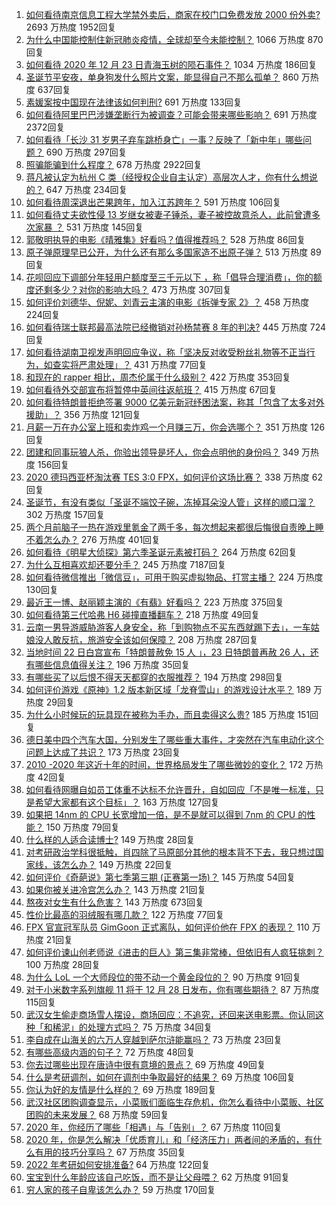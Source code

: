 1. [如何看待南京信息工程大学禁外卖后，商家在校门口免费发放 2000 份外卖?](https://www.zhihu.com/question/436120256) 2693 万热度 1952回复
1. [为什么中国能控制住新冠肺炎疫情，全球却至今未能控制？](https://www.zhihu.com/question/385980697) 1066 万热度 870回复
1. [如何看待 2020 年 12 月 23 日青海玉树的陨石事件？](https://www.zhihu.com/question/436125069) 1034 万热度 186回复
1. [圣诞节平安夜，单身狗发什么照片文案，能显得自己不那么孤单？](https://www.zhihu.com/question/436271458) 860 万热度 637回复
1. [素媛案按中国现在法律该如何判刑?](https://www.zhihu.com/question/434984886) 691 万热度 133回复
1. [如何看待阿里巴巴涉嫌垄断行为被调查？可能会带来哪些影响？](https://www.zhihu.com/question/436239132) 691 万热度 2372回复
1. [如何看待「长沙 31 岁男子弃车跳桥身亡」一事？反映了「新中年」哪些问题？](https://www.zhihu.com/question/436298467) 690 万热度 297回复
1. [照骗能骗到什么程度？](https://www.zhihu.com/question/348566387) 678 万热度 2922回复
1. [蒋凡被认定为杭州 C 类（经授权企业自主认定）高层次人才，你有什么想说的？](https://www.zhihu.com/question/436272826) 647 万热度 234回复
1. [如何看待周深退出芒果跨年，加入江苏跨年？](https://www.zhihu.com/question/436258357) 591 万热度 106回复
1. [如何看待丈夫欲性侵 13 岁继女被妻子锤杀，妻子被控故意杀人，此前曾遭多次家暴 ？](https://www.zhihu.com/question/436107280) 531 万热度 145回复
1. [郭敬明执导的电影《晴雅集》好看吗？值得推荐吗？](https://www.zhihu.com/question/392104269) 528 万热度 86回复
1. [原子弹原理早已公开，为什么还有那么多国家造不出原子弹？](https://www.zhihu.com/question/435554563) 513 万热度 89回复
1. [花呗回应下调部分年轻用户额度至三千元以下 ，称「倡导合理消费」，你的额度还剩多少？对你的影响大吗？](https://www.zhihu.com/question/436156967) 473 万热度 307回复
1. [如何评价刘德华、倪妮、刘青云主演的电影《拆弹专家 2》？](https://www.zhihu.com/question/435222204) 458 万热度 224回复
1. [如何看待瑞士联邦最高法院已经撤销对孙杨禁赛 8 年的判决?](https://www.zhihu.com/question/436231998) 445 万热度 724回复
1. [如何看待湖南卫视发声明回应争议，称「坚决反对收受粉丝礼物等不正当行为，如查实将严肃处理」？](https://www.zhihu.com/question/436200951) 431 万热度 77回复
1. [和现在的 rapper 相比，周杰伦属于什么级别？](https://www.zhihu.com/question/323344003) 422 万热度 353回复
1. [如何看待外交部宣布将暂停中英间往返航班？](https://www.zhihu.com/question/436298897) 415 万热度 67回复
1. [如何看待特朗普拒绝签署 9000 亿美元新冠纾困法案，称其「包含了太多对外援助」？](https://www.zhihu.com/question/436125838) 356 万热度 121回复
1. [月薪一万在办公室上班和卖炸鸡一个月赚三万，你会选哪个？](https://www.zhihu.com/question/422477749) 351 万热度 126回复
1. [团建和同事玩狼人杀，你验出领导是坏人，你会点明他的身份吗？](https://www.zhihu.com/question/435424451) 349 万热度 156回复
1. [2020 德玛西亚杯淘汰赛 TES 3:0 FPX，如何评价这场比赛？](https://www.zhihu.com/question/436297659) 338 万热度 62回复
1. [圣诞节，有没有类似「圣诞不端饺子碗，冻掉耳朵没人管」这样的顺口溜？](https://www.zhihu.com/question/436284625) 302 万热度 157回复
1. [两个月前脑子一热在游戏里氪金了两千多，每次想起来都很后悔很自责晚上睡不着怎么办？](https://www.zhihu.com/question/435946330) 276 万热度 401回复
1. [如何看待《明星大侦探》第六季圣诞元素被打码？](https://www.zhihu.com/question/436280899) 264 万热度 62回复
1. [为什么互相喜欢却还要分手？](https://www.zhihu.com/question/303998486) 245 万热度 7187回复
1. [如何看待微信推出「微信豆」，可用于购买虚拟物品、打赏主播？](https://www.zhihu.com/question/436194736) 224 万热度 130回复
1. [最近王一博、赵丽颖主演的《有翡》好看吗？](https://www.zhihu.com/question/435335328) 223 万热度 375回复
1. [如何看待第三代哈弗 H6 碰撞直播翻车？](https://www.zhihu.com/question/436214753) 218 万热度 49回复
1. [云南一男导游威胁游客人身安全，称「到购物点不买东西就踢下去」，一车姑娘没人敢反抗，旅游安全该如何保障？](https://www.zhihu.com/question/436127729) 208 万热度 287回复
1. [当地时间 22 日白宫宣布「特朗普赦免 15 人 」，23 日特朗普再赦 26 人，还有哪些信息值得关注？](https://www.zhihu.com/question/436093631) 196 万热度 35回复
1. [有哪些买了以后恨不得天天都穿的衣服推荐？](https://www.zhihu.com/question/348405428) 194 万热度 298回复
1. [如何评价游戏《原神》1.2 版本新区域「龙脊雪山」的游戏设计水平？](https://www.zhihu.com/question/436177966) 189 万热度 29回复
1. [为什么小时候玩的玩具现在被称为手办，而且卖得这么贵?](https://www.zhihu.com/question/435914441) 185 万热度 151回复
1. [德日美中四个汽车大国，分别发生了哪些重大事件，才突然在汽车电动化这个问题上达成了共识？](https://www.zhihu.com/question/356462015) 173 万热度 23回复
1. [2010 -2020 年这近十年的时间，世界格局发生了哪些微妙的变化？](https://www.zhihu.com/question/435377394) 172 万热度 42回复
1. [如何看待网曝自如员工体重不达标不允许晋升，自如回应「不是唯一标准，只是希望大家都有这个目标」？](https://www.zhihu.com/question/436266122) 163 万热度 127回复
1. [如果把 14nm 的 CPU 长宽增加一倍，是不是就可以得到 7nm 的 CPU 的性能？](https://www.zhihu.com/question/432566248) 150 万热度 79回复
1. [什么样的人适合读博士?](https://www.zhihu.com/question/28679417) 149 万热度 28回复
1. [对考研政治学科很抵触，肖四除了马原部分其他的根本背不下去，我只想过国家线，该怎么办？](https://www.zhihu.com/question/435465483) 149 万热度 22回复
1. [如何评价《奇葩说》第七季第三期 (正赛第一场)？](https://www.zhihu.com/question/435655804) 145 万热度 54回复
1. [如果你被关进冷宫怎么办？](https://www.zhihu.com/question/428606792) 143 万热度 21回复
1. [熬夜对女生有什么危害？](https://www.zhihu.com/question/294675877) 143 万热度 673回复
1. [性价比最高的羽绒服有哪几款？](https://www.zhihu.com/question/21938429) 122 万热度 77回复
1. [FPX 官宣冠军队员 GimGoon 正式离队，如何评价他在 FPX 的表现？](https://www.zhihu.com/question/435980841) 110 万热度 21回复
1. [如何评价谏山创老师说《进击的巨人》第三集非常棒，但依旧有人疯狂挑刺？](https://www.zhihu.com/question/435780922) 100 万热度 28回复
1. [为什么 LoL 一个大师段位的带不动一个黄金段位的？](https://www.zhihu.com/question/435777787) 90 万热度 91回复
1. [对于小米数字系列旗舰 11 将于 12 月 28 日发布，你有哪些期待？](https://www.zhihu.com/question/434917206) 87 万热度 115回复
1. [武汉女生偷走商场雪人摆设，商场回应：不追究，还回来送电影票。你认同这种「和稀泥」的处理方式吗？](https://www.zhihu.com/question/436275257) 75 万热度 34回复
1. [李自成在山海关的六万人穿越到萨尔浒能赢吗？](https://www.zhihu.com/question/429536290) 73 万热度 23回复
1. [有哪些高级内涵的句子？](https://www.zhihu.com/question/430792595) 72 万热度 48回复
1. [你去过哪些出现在唐诗中很有意境的景点？](https://www.zhihu.com/question/435836394) 69 万热度 49回复
1. [什么是考研调剂，如何在调剂中争取最好的结果？](https://www.zhihu.com/question/362369867) 69 万热度 106回复
1. [你认为好的友情是什么样的？](https://www.zhihu.com/question/21301891) 69 万热度 189回复
1. [武汉社区团购调查显示，小菜贩们面临生存危机，你怎么看待中小菜贩、社区团购的未来发展？](https://www.zhihu.com/question/435873128) 68 万热度 59回复
1. [2020 年，你经历了哪些「相遇」与「告别」？](https://www.zhihu.com/question/436273833) 67 万热度 110回复
1. [2020 年，你是怎么解决「优质育儿」和「经济压力」两者间的矛盾的，有什么有用的技巧分享吗？](https://www.zhihu.com/question/434377705) 67 万热度 35回复
1. [2022 年考研如何安排准备?](https://www.zhihu.com/question/318301190) 64 万热度 122回复
1. [宝宝到什么年龄应该自己吃饭，而不是让父母喂？](https://www.zhihu.com/question/422439502) 62 万热度 91回复
1. [穷人家的孩子自卑该怎么办？](https://www.zhihu.com/question/319197250) 59 万热度 170回复